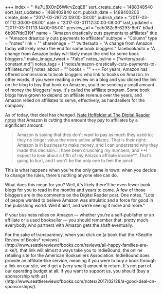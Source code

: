 +++
index = "-Ke7U8XOnE6WkrvZcqE8"
sort_create_date = 1488348540
sort_last_updated = 1488402840
sort_publish_date = 1488400200
create_date = "2017-02-28T22:09:00-08:00"
publish_date = "2017-03-01T12:30:00-08:00"
date = "2017-03-01T12:30:00-08:00"
last_updated = "2017-03-01T13:14:00-08:00"
preview_url = "ceb082c8-6293-8ef7-b0ad-6b987fdd319f"
name = "Amazon drastically cuts payments to affiliates"
title = "Amazon drastically cuts payments to affiliates"
subtype = "Column"
type = "notes"
link = ""
shareimage = ""
twitterauto = "A change from Amazon today will likely mean the end for some book bloggers."
facebookauto = "A change from Amazon today will likely mean the end for some book bloggers."
make_image_tweet = "False"
notes_byline = ["writers/paul-constant.md"]
notes_tags = ["notes/amazon-drastically-cuts-payments-to-affiliates.md"]
notes_about = ""
books = ""
+++
For years, Amazon has offered commissions to book bloggers who link to books on Amazon. In other words, if you were reading a review on a blog and you clicked the link on the blog to buy that book on Amazon, you'd be sending a small amount of money the bloggers' way. It's called the affiliate program. Some book blogs have grown to depend on affiliate revenue over the years, and Amazon relied on affiliates to serve, effectively, as handsellers for the company.

As of today, that deal has changed. [Nate Hoffelder at The Digital Reader notes](http://the-digital-reader.com/2017/02/24/say-good-bye-book-ebook-bloggers-amazon-changed-fee-schedule-affiliate-program/) that Amazon is cutting the amount they pay to affiliates by a significant amount: 

<blockquote>Amazon is saying that they don't want to pay as much they used to; they no longer value the more active affiliates. That is their right; Amazon is in business to make money, and I can understand why they made this decision...I have been crunching my numbers, and **I expect to lose about a fifth of my Amazon affiliate income**. That's going to hurt, and I won't be the only one to feel the pinch.</blockquote>

This is what happens when you're the only game in town: when you decide to change the rules, there's nothing anyone else can do.

What does this mean for you? Well, it's likely there'll be even fewer book blogs for you to read in the months and years to come. A few of those bloggers are in the comments on the Digital Reader post. One notes, "Lots of people wanted to believe Amazon was altruistic and a force for good in the publishing world. Well it ain’t, and we’re seeing it more and more." 

If your business relies on Amazon — whether you're a self-publisher or an affiliate or a used bookseller — you should remember that: pretty much everybody who partners with Amazon gets the shaft eventually.

<p class="footer">For the sake of transparency, when you click on [a book that the *Seattle Review of Books* reviews](http://www.seattlereviewofbooks.com/reviews/all-happy-families-are-alike/), that link will almost always take you to IndieBound, the online retailing site for the American Booksellers Association. IndieBound does provide an affiliate-like service, meaning if you were to buy a book through a link on our site, we'd get a (very small) amount in return. It's not part of our operating budget at all. If you want to support us, you should [buy a sponsorship with us](http://www.seattlereviewofbooks.com/notes/2017/02/28/a-good-deal-on-sponsorships/).</p>